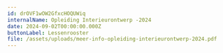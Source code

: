 ```yaml
---
id: drOVF1wOW2GfxcHOQUWiq
internalName: Opleiding Interieurontwerp -2024
date: 2024-09-02T00:00:00.000Z
buttonLabel: Lessenrooster
file: /assets/uploads/meer-info-opleiding-interieurontwerp-2024.pdf
---
```

